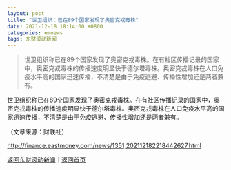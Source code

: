 ```yaml
---
layout: post
title: "世卫组织：已在89个国家发现了奥密克戎毒株"
date: 2021-12-18 18:14:00 +0800
categories: emnews
tags: 东财滚动新闻
---
```

> 世卫组织称已在89个国家发现了奥密克戎毒株。在有社区传播记录的国家中，奥密克戎毒株的传播速度明显快于德尔塔毒株。奥密克戎毒株在人口免疫水平高的国家迅速传播，不清楚是由于免疫逃避、传播性增加还是两者兼有。

<p>世卫组织称已在89个国家发现了奥密克戎毒株。在有社区传播记录的国家中，奥密克戎毒株的传播速度明显快于德尔塔毒株。奥密克戎毒株在人口免疫水平高的国家迅速传播，不清楚是由于免疫逃避、传播性增加还是两者兼有。</p><p class="em_media">（文章来源：财联社）</p>

<http://finance.eastmoney.com/news/1351,202112182218442627.html>

[返回东财滚动新闻](//finews.withounder.com/emnews/)｜[返回首页](//finews.withounder.com/)
